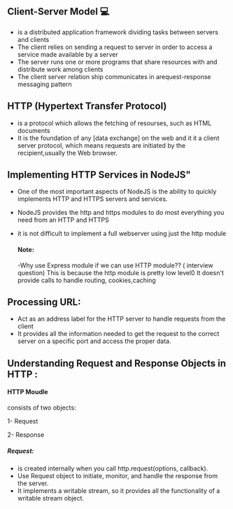 ## Client-Server Model 💻
- is a distributed application framework dividing tasks between servers and clients
- The client relies on sending a request to server in order to access a service made available by a server
- The server runs one or more programs that share resources with and distribute work among clients
- The client server relation ship communicates in arequest-response messaging pattern

## HTTP (Hypertext Transfer Protocol)
 - is a protocol which allows the fetching of resourses, such as HTML documents
 - It is the foundation of any [data exchange] on the web and it it a client server protocol, which means requests are initiated by the recipient,usually the Web browser.

## Implementing HTTP Services in NodeJS"
- One of the most important aspects of NodeJS is the ability to quickly implements 
  HTTP and HTTPS servers and services.
- NodeJS provides the http and https modules to do most everything you need from an HTTP and HTTPS
- it is not difficult to implement a full webserver using just the http module
  
  #### Note:
  -Why use Express module if we can use HTTP module?? ( interview question)
  This is because the http module is pretty low level0 It doesn't provide calls to handle routing, 
   cookies,caching
  
## Processing URL:
   - Act as an address label for the HTTP server to handle requests from the client
   - It provides all the information needed to get the request to the correct server on a specific port 
     and access the proper data.

## Understanding Request and Response Objects in HTTP :

  #### HTTP Moudle 
  consists of two objects:
  
  1- Request 
  
  2- Response
  
  ##### Request:
  
  - is created internally when you call http.request(options, callback).
  - Use Request object to initiate, monitor, and handle the response from the server.
  - It implements a writable stream, so it provides all the functionality of a writable stream object.
